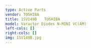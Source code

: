 ```yaml
---
type: Active Parts
vendor: TOSHIBA
title: 1SV149B　　TOSHIBA
model: Varactor Diodes N-MINI VC(AM)
left-cols: []
right-cols: []
img: 1SV149B.jpg
---
```


